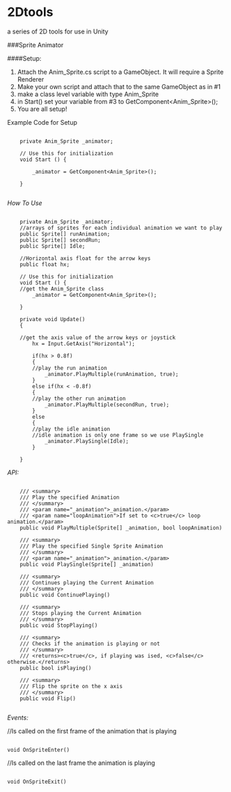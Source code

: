 # 2Dtools
a series of 2D tools for use in Unity

###Sprite Animator

####Setup: 

1. Attach the Anim_Sprite.cs script to a GameObject. It will require a Sprite Renderer
2. Make your own script and attach that to the same GameObject as in #1
3. make a class level variable with type Anim_Sprite
4. in Start() set your variable from #3 to GetComponent<Anim_Sprite>();
5. You are all setup! 

Example Code for Setup

```

	private Anim_Sprite _animator;

	// Use this for initialization
	void Start () {

		_animator = GetComponent<Anim_Sprite>();

	}
	
```

*How To Use*

```

	private Anim_Sprite _animator;
	//arrays of sprites for each individual animation we want to play
	public Sprite[] runAnimation;
	public Sprite[] secondRun;
	public Sprite[] Idle;
	
	//Horizontal axis float for the arrow keys
	public float hx;

	// Use this for initialization
	void Start () {
    //get the Anim_Sprite class
		_animator = GetComponent<Anim_Sprite>();

	}

	private void Update()
	{
	
	//get the axis value of the arrow keys or joystick
		hx = Input.GetAxis("Horizontal");

		if(hx > 0.8f)
		{
		//play the run animation
			_animator.PlayMultiple(runAnimation, true);
		}
		else if(hx < -0.8f)
		{
		//play the other run animation
			_animator.PlayMultiple(secondRun, true);
		}
		else
		{
		//play the idle animation
		//idle animation is only one frame so we use PlaySingle
			_animator.PlaySingle(Idle);
		}

	}

```

*API:*

```

	/// <summary>
	/// Play the specified Animation
	/// </summary>
	/// <param name="_animation">_animation.</param>
	/// <param name="loopAnimation">If set to <c>true</c> loop animation.</param>
	public void PlayMultiple(Sprite[] _animation, bool loopAnimation)

	/// <summary>
	/// Play the specified Single Sprite Animation
	/// </summary>
	/// <param name="_animation">_animation.</param>
	public void PlaySingle(Sprite[] _animation)

	/// <summary>
	/// Continues playing the Current Animation
	/// </summary>
	public void ContinuePlaying()

	/// <summary>
	/// Stops playing the Current Animation
	/// </summary>
	public void StopPlaying()

	/// <summary>
	/// Checks if the animation is playing or not
	/// </summary>
	/// <returns><c>true</c>, if playing was ised, <c>false</c> otherwise.</returns>
	public bool isPlaying()

	/// <summary>
	/// Flip the sprite on the x axis
	/// </summary>
	public void Flip()


```

*Events:*

//Is called on the first frame of the animation that is playing

```

void OnSpriteEnter()

```

//Is called on the last frame the animation is playing

```

void OnSpriteExit()

```

